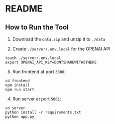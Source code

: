 # README

## How to Run the Tool
1. Download the `data.zip` and unzip it to `./data`

2. Create `./server/.env.local` for the OPENAI API

```
touch ./server/.env.local
export OPENAI_API_KEY=DONTSHAREWITHOTHERS
```

5. Run frontend at port `3000`:
```
cd frontend
npm install
npm run start
```

4. Run server at port `5001`:

```
cd server
python install -r requirements.txt
python app.py
```
